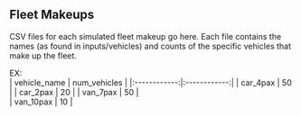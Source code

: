 ## Fleet Makeups 
CSV files for each simulated fleet makeup go here. Each file contains the names (as found in inputs/vehicles) and counts of the specific vehicles that make up the fleet.  
  
EX:  
| vehicle_name | num_vehicles |
|:------------:|:------------:|
| car_4pax | 50 | 
| car_2pax | 20 | 
| van_7pax | 50 |  
| van_10pax | 10 |